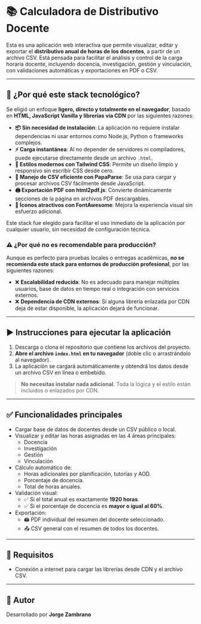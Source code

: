 # 📚 Calculadora de Distributivo Docente

Esta es una aplicación web interactiva que permite visualizar, editar y exportar el **distributivo anual de horas de los docentes**, a partir de un archivo CSV. Está pensada para facilitar el análisis y control de la carga horaria docente, incluyendo docencia, investigación, gestión y vinculación, con validaciones automáticas y exportaciones en PDF o CSV.

---

## 🧠 ¿Por qué este stack tecnológico?

Se eligió un enfoque **ligero, directo y totalmente en el navegador**, basado en **HTML, JavaScript Vanilla y librerías vía CDN** por las siguientes razones:

- **📦 Sin necesidad de instalación**: La aplicación no requiere instalar dependencias ni usar entornos como Node.js, Python o frameworks complejos.
- **⚡ Carga instantánea**: Al no depender de servidores ni compiladores, puede ejecutarse directamente desde un archivo `.html`.
- **💅 Estilos modernos con Tailwind CSS**: Permite un diseño limpio y responsivo sin escribir CSS desde cero.
- **📄 Manejo de CSV eficiente con PapaParse**: Se usa para cargar y procesar archivos CSV fácilmente desde JavaScript.
- **🖨️ Exportación PDF con html2pdf.js**: Convierte dinámicamente secciones de la página en archivos PDF descargables.
- **🎨 Íconos atractivos con FontAwesome**: Mejora la experiencia visual sin esfuerzo adicional.

Este stack fue elegido para facilitar el uso inmediato de la aplicación por cualquier usuario, sin necesidad de configuración técnica.

### ⚠️ ¿Por qué no es recomendable para producción?

Aunque es perfecto para pruebas locales o entregas académicas, **no se recomienda este stack para entornos de producción profesional**, por las siguientes razones:

- ❌ **Escalabilidad reducida**: No es adecuado para manejar múltiples usuarios, base de datos en tiempo real o integración con servicios externos.
- ❌ **Dependencia de CDN externos**: Si alguna librería enlazada por CDN deja de estar disponible, la aplicación dejará de funcionar.

---

## ▶️ Instrucciones para ejecutar la aplicación

1. Descarga o clona el repositorio que contiene los archivos del proyecto.
2. **Abre el archivo `index.html` en tu navegador** (doble clic o arrastrándolo al navegador).
3. La aplicación se cargará automáticamente y obtendrá los datos desde un archivo CSV en línea o embebido.

> **No necesitas instalar nada adicional.** Toda la lógica y el estilo están incluidos o enlazados por CDN.

---

## ✅ Funcionalidades principales

- Cargar base de datos de docentes desde un CSV público o local.
- Visualizar y editar las horas asignadas en las 4 áreas principales:
  - Docencia
  - Investigación
  - Gestión
  - Vinculación
- Cálculo automático de:
  - Horas adicionales por planificación, tutorías y AOD.
  - Porcentaje de docencia.
  - Total de horas anuales.
- Validación visual:
  - ✅ Si el total anual es exactamente **1920 horas**.
  - ✅ Si el porcentaje de docencia es **mayor o igual al 60%**.
- Exportación:
  - 🖨️ PDF individual del resumen del docente seleccionado.
  - 📤 CSV general con el resumen de todos los docentes.

---

## 📌 Requisitos

- Conexión a internet para cargar las librerías desde CDN y el archivo CSV.

---

## 👤 Autor

Desarrollado por **Jorge Zambrano**
